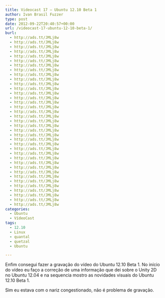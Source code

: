 ```yaml
---
title: Videocast 17 – Ubuntu 12.10 Beta 1
author: Ivan Brasil Fuzzer
type: post
date: 2012-09-22T20:40:57+00:00
url: /videocast-17-ubuntu-12-10-beta-1/
burl:
  - http://ads.tt/JMLj8w
  - http://ads.tt/JMLj8w
  - http://ads.tt/JMLj8w
  - http://ads.tt/JMLj8w
  - http://ads.tt/JMLj8w
  - http://ads.tt/JMLj8w
  - http://ads.tt/JMLj8w
  - http://ads.tt/JMLj8w
  - http://ads.tt/JMLj8w
  - http://ads.tt/JMLj8w
  - http://ads.tt/JMLj8w
  - http://ads.tt/JMLj8w
  - http://ads.tt/JMLj8w
  - http://ads.tt/JMLj8w
  - http://ads.tt/JMLj8w
  - http://ads.tt/JMLj8w
  - http://ads.tt/JMLj8w
  - http://ads.tt/JMLj8w
  - http://ads.tt/JMLj8w
  - http://ads.tt/JMLj8w
  - http://ads.tt/JMLj8w
  - http://ads.tt/JMLj8w
  - http://ads.tt/JMLj8w
  - http://ads.tt/JMLj8w
  - http://ads.tt/JMLj8w
  - http://ads.tt/JMLj8w
  - http://ads.tt/JMLj8w
  - http://ads.tt/JMLj8w
  - http://ads.tt/JMLj8w
  - http://ads.tt/JMLj8w
  - http://ads.tt/JMLj8w
  - http://ads.tt/JMLj8w
  - http://ads.tt/JMLj8w
  - http://ads.tt/JMLj8w
  - http://ads.tt/JMLj8w
  - http://ads.tt/JMLj8w
  - http://ads.tt/JMLj8w
categories:
  - Ubuntu
  - VídeoCast
tags:
  - 12.10
  - Linux
  - quantal
  - quetzal
  - Ubuntu

---
```

Enfim consegui fazer a gravação do vídeo do Ubuntu 12.10 Beta 1. No início do vídeo eu faço a correção de uma informação que dei sobre o Unity 2D no Ubuntu 12.04 e na sequencia mostro as novidades visuais do Ubuntu 12.10 Beta 1.

<p style="text-align: center;">
</p>

Sim eu estava com o nariz congestionado, não é problema de gravação.